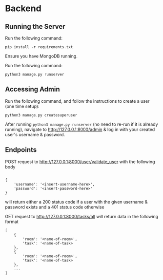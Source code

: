 # Backend

## Running the Server

Run the following command:
```
pip install -r requirements.txt
```

Ensure you have MongoDB running.

Run the following command:
```
python3 manage.py runserver
```

## Accessing Admin

Run the following command, and follow the instructions to create a user (one time setup):
```
python3 manage.py createsuperuser
```

After running `python3 manage.py runserver` (no need to re-run if it is already running), navigate to http://127.0.0.1:8000/admin & log in with your created user's username & password.

## Endpoints

POST request to http://127.0.0.1:8000/user/validate_user with the following body
```

{
    'username': '<insert-username-here>',
    'password': '<insert-password-here>'
}
```
will return either a 200 status code if a user with the given username & password exists
and a 401 status code otherwise

GET request to http://127.0.0.1:8000/tasks/all will return data in the following format
```
[
    {
        'room': '<name-of-room>',
        'task': '<name-of-task>
    },
    {
        'room': '<name-of-room>',
        'task': '<name-of-task>
    },
    ...
]
```
